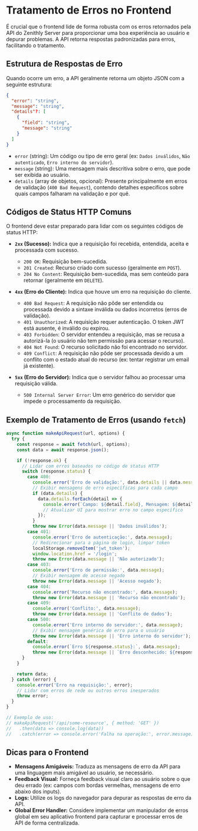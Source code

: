 # Tratamento de Erros no Frontend

É crucial que o frontend lide de forma robusta com os erros retornados pela API do Zenithly Server para proporcionar uma boa experiência ao usuário e depurar problemas. A API retorna respostas padronizadas para erros, facilitando o tratamento.

## Estrutura de Respostas de Erro

Quando ocorre um erro, a API geralmente retorna um objeto JSON com a seguinte estrutura:

```json
{
  "error": "string",
  "message": "string",
  "details"?: [
    {
      "field": "string",
      "message": "string"
    }
  ]
}
```

*   `error` (string): Um código ou tipo de erro geral (ex: `Dados inválidos`, `Não autenticado`, `Erro interno do servidor`).
*   `message` (string): Uma mensagem mais descritiva sobre o erro, que pode ser exibida ao usuário.
*   `details` (array de objetos, opcional): Presente principalmente em erros de validação (`400 Bad Request`), contendo detalhes específicos sobre quais campos falharam na validação e por quê.

## Códigos de Status HTTP Comuns

O frontend deve estar preparado para lidar com os seguintes códigos de status HTTP:

*   **`2xx` (Sucesso):** Indica que a requisição foi recebida, entendida, aceita e processada com sucesso.
    *   `200 OK`: Requisição bem-sucedida.
    *   `201 Created`: Recurso criado com sucesso (geralmente em `POST`).
    *   `204 No Content`: Requisição bem-sucedida, mas sem conteúdo para retornar (geralmente em `DELETE`).

*   **`4xx` (Erro do Cliente):** Indica que houve um erro na requisição do cliente.
    *   `400 Bad Request`: A requisição não pôde ser entendida ou processada devido a sintaxe inválida ou dados incorretos (erros de validação).
    *   `401 Unauthorized`: A requisição requer autenticação. O token JWT está ausente, é inválido ou expirou.
    *   `403 Forbidden`: O servidor entendeu a requisição, mas se recusa a autorizá-la (o usuário não tem permissão para acessar o recurso).
    *   `404 Not Found`: O recurso solicitado não foi encontrado no servidor.
    *   `409 Conflict`: A requisição não pôde ser processada devido a um conflito com o estado atual do recurso (ex: tentar registrar um email já existente).

*   **`5xx` (Erro do Servidor):** Indica que o servidor falhou ao processar uma requisição válida.
    *   `500 Internal Server Error`: Um erro genérico do servidor que impede o processamento da requisição.

## Exemplo de Tratamento de Erros (usando `fetch`)

```javascript
async function makeApiRequest(url, options) {
  try {
    const response = await fetch(url, options);
    const data = await response.json();

    if (!response.ok) {
      // Lidar com erros baseados no código de status HTTP
      switch (response.status) {
        case 400:
          console.error('Erro de validação:', data.details || data.message);
          // Exibir mensagens de erro específicas para cada campo
          if (data.details) {
            data.details.forEach(detail => {
              console.error(`Campo: ${detail.field}, Mensagem: ${detail.message}`);
              // Atualizar UI para mostrar erro no campo específico
            });
          }
          throw new Error(data.message || 'Dados inválidos');
        case 401:
          console.error('Erro de autenticação:', data.message);
          // Redirecionar para a página de login, limpar token
          localStorage.removeItem('jwt_token');
          window.location.href = '/login';
          throw new Error(data.message || 'Não autorizado');
        case 403:
          console.error('Erro de permissão:', data.message);
          // Exibir mensagem de acesso negado
          throw new Error(data.message || 'Acesso negado');
        case 404:
          console.error('Recurso não encontrado:', data.message);
          throw new Error(data.message || 'Recurso não encontrado');
        case 409:
          console.error('Conflito:', data.message);
          throw new Error(data.message || 'Conflito de dados');
        case 500:
          console.error('Erro interno do servidor:', data.message);
          // Exibir mensagem genérica de erro para o usuário
          throw new Error(data.message || 'Erro interno do servidor');
        default:
          console.error(`Erro ${response.status}:`, data.message);
          throw new Error(data.message || `Erro desconhecido: ${response.status}`);
      }
    }

    return data;
  } catch (error) {
    console.error('Erro na requisição:', error);
    // Lidar com erros de rede ou outros erros inesperados
    throw error;
  }
}

// Exemplo de uso:
// makeApiRequest('/api/some-resource', { method: 'GET' })
//   .then(data => console.log(data))
//   .catch(error => console.error('Falha na operação:', error.message));
```

## Dicas para o Frontend

*   **Mensagens Amigáveis:** Traduza as mensagens de erro da API para uma linguagem mais amigável ao usuário, se necessário.
*   **Feedback Visual:** Forneça feedback visual claro ao usuário sobre o que deu errado (ex: campos com bordas vermelhas, mensagens de erro abaixo dos inputs).
*   **Logs:** Utilize os logs do navegador para depurar as respostas de erro da API.
*   **Global Error Handler:** Considere implementar um manipulador de erros global em seu aplicativo frontend para capturar e processar erros de API de forma centralizada.
